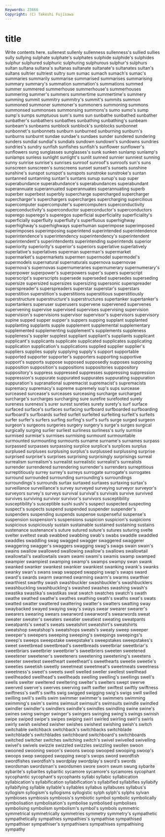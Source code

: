```yaml
---
Keywords: 23666 
Copyright: (C) Takeshi Fujisawa
---
```


# title

Write contents here.
 sullenest sullenly sullenness sullenness's sullied sullies sully
sullying sulphate sulphate's sulphates sulphide sulphide's sulphides sulphur sulphured sulphuric
sulphuring sulphurous sulphur's sulphurs sultan sultana sultana's sultanas sultanate sultanate's
sultanates sultan's sultans sultrier sultriest sultry sum sumac sumach sumach's
sumac's summaries summarily summarise summarised summarises summarising summary summary's summation
summation's summations summed summer summered summerhouse summerhouse's summerhouses summering summer's
summers summertime summertime's summery summing summit summitry summitry's summit's summits
summon summoned summoner summoner's summoners summoning summons summonsed summonses summonsing
summons's sumo sumo's sump sump's sumps sumptuous sum's sums sun
sunbathe sunbathed sunbather sunbather's sunbathers sunbathes sunbathing sunbathing's sunbeam sunbeam's
sunbeams sunblock sunblock's sunblocks sunbonnet sunbonnet's sunbonnets sunburn sunburned sunburning
sunburn's sunburns sunburnt sundae sundae's sundaes sunder sundered sundering sunders
sundial sundial's sundials sundown sundown's sundowns sundries sundries's sundry sunfish
sunfishes sunfish's sunflower sunflower's sunflowers sung sunglasses sunglasses's sunk sunken
sunlamp sunlamp's sunlamps sunless sunlight sunlight's sunlit sunned sunnier sunniest
sunning sunny sunrise sunrise's sunrises sunroof sunroof's sunroofs sun's suns
sunscreen sunscreen's sunscreens sunset sunset's sunsets sunshine sunshine's sunspot sunspot's
sunspots sunstroke sunstroke's suntan suntanned suntanning suntan's suntans sunup sunup's
sup super superabundance superabundance's superabundances superabundant superannuate superannuated superannuates superannuating
superb superber superbest superbly supercharge supercharged supercharger supercharger's superchargers supercharges
supercharging supercilious supercomputer supercomputer's supercomputers superconductivity superconductivity's superconductor superconductor's superconductors
superego superego's superegos superficial superficiality superficiality's superficially superfluity superfluity's superfluous
superhighway superhighway's superhighways superhuman superimpose superimposed superimposes superimposing superintend superintended
superintendence superintendence's superintendency superintendency's superintendent superintendent's superintendents superintending superintends superior
superiority superiority's superior's superiors superlative superlatively superlative's superlatives superman superman's
supermarket supermarket's supermarkets supermen supermodel supermodel's supermodels supernatural supernaturals supernova
supernovae supernova's supernovas supernumeraries supernumerary supernumerary's superpower superpower's superpowers super's
supers superscript superscript's superscripts supersede superseded supersedes superseding supersize supersized
supersizes supersizing supersonic superspreader superspreader's superspreaders superstar superstar's superstars superstition
superstition's superstitions superstitious superstitiously superstructure superstructure's superstructures supertanker supertanker's supertankers
superuser superusers supervene supervened supervenes supervening supervise supervised supervises supervising
supervision supervision's supervisions supervisor supervisor's supervisors supervisory supine supped supper
supper's suppers supping supplant supplanted supplanting supplants supple supplement supplemental
supplementary supplemented supplementing supplement's supplements suppleness suppleness's suppler supplest suppliant
suppliant's suppliants supplicant supplicant's supplicants supplicate supplicated supplicates supplicating supplication
supplication's supplications supplied supplier supplier's suppliers supplies supply supplying supply's
support supportable supported supporter supporter's supporters supporting supportive support's supports
suppose supposed supposedly supposes supposing supposition supposition's suppositions suppositories suppository
suppository's suppress suppressed suppresses suppressing suppression suppression's suppurate suppurated suppurates
suppurating suppuration suppuration's supranational supremacist supremacist's supremacists supremacy supremacy's supreme
supremely sup's sups surcease surceased surcease's surceases surceasing surcharge surcharged
surcharge's surcharges surcharging sure surefire surefooted surely sureness sureness's surer
surest sureties surety surety's surf surface surfaced surface's surfaces surfacing
surfboard surfboarded surfboarding surfboard's surfboards surfed surfeit surfeited surfeiting surfeit's
surfeits surfer surfer's surfers surfing surfing's surf's surfs surge surged
surgeon surgeon's surgeons surgeries surgery surgery's surge's surges surgical surgically
surging surlier surliest surliness surliness's surly surmise surmised surmise's surmises
surmising surmount surmountable surmounted surmounting surmounts surname surname's surnames surpass
surpassed surpasses surpassing surplice surplice's surplices surplus surplused surpluses surplusing
surplus's surplussed surplussing surprise surprised surprise's surprises surprising surprisingly surprisings
surreal surrealism surrealism's surrealist surrealistic surrealist's surrealists surrender surrendered surrendering
surrender's surrenders surreptitious surreptitiously surrey surrey's surreys surrogate surrogate's surrogates
surround surrounded surrounding surrounding's surroundings surroundings's surrounds surtax surtaxed surtaxes
surtaxing surtax's surveillance surveillance's survey surveyed surveying surveyor surveyor's surveyors
survey's surveys survival survival's survivals survive survived survives surviving survivor
survivor's survivors susceptibility susceptibility's susceptible sushi sushi's suspect suspected suspecting
suspect's suspects suspend suspended suspender suspender's suspenders suspending suspends suspense
suspenseful suspense's suspension suspension's suspensions suspicion suspicion's suspicions suspicious suspiciously
sustain sustainable sustained sustaining sustains sustenance sustenance's suture sutured suture's
sutures suturing svelte svelter sveltest swab swabbed swabbing swab's swabs
swaddle swaddled swaddles swaddling swag swagged swagger swaggered swaggerer swaggering
swagger's swaggers swagging swag's swags swain swain's swains swallow swallowed
swallowing swallow's swallows swallowtail swallowtail's swallowtails swam swami swami's swamis
swamp swamped swampier swampiest swamping swamp's swamps swampy swan swank
swanked swanker swankest swankier swankiest swanking swank's swanks swanky swan's
swans swap swapped swapping swap's swaps sward sward's swards swarm
swarmed swarming swarm's swarms swarthier swarthiest swarthy swash swashbuckler swashbuckler's
swashbucklers swashbuckling swashbuckling's swashed swashes swashing swash's swastika swastika's swastikas
swat swatch swatches swatch's swath swathe swathed swathe's swathes swathing
swath's swaths swat's swats swatted swatter swattered swattering swatter's swatters
swatting sway swaybacked swayed swaying sway's sways swear swearer swearer's
swearers swearing swears swearword swearword's swearwords sweat sweater sweater's sweaters
sweatier sweatiest sweating sweatpants sweatpants's sweat's sweats sweatshirt sweatshirt's sweatshirts
sweatshop sweatshop's sweatshops sweats's sweaty sweep sweeper sweeper's sweepers sweeping
sweeping's sweepings sweepings's sweep's sweeps sweepstake sweepstake's sweepstakes sweepstakes's sweet
sweetbread sweetbread's sweetbreads sweetbriar sweetbriar's sweetbriars sweetbrier sweetbrier's sweetbriers sweeten
sweetened sweetener sweetener's sweeteners sweetening sweetening's sweetens sweeter sweetest sweetheart
sweetheart's sweethearts sweetie sweetie's sweeties sweetish sweetly sweetmeat sweetmeat's sweetmeats
sweetness sweetness's sweet's sweets swell swelled sweller swellest swellhead swellheaded
swellhead's swellheads swelling swelling's swellings swell's swells swelter sweltered sweltering
swelter's swelters swept swerve swerved swerve's swerves swerving swift swifter
swiftest swiftly swiftness swiftness's swift's swifts swig swigged swigging swig's
swigs swill swilled swilling swill's swills swim swimmer swimmer's swimmers
swimming swimming's swim's swims swimsuit swimsuit's swimsuits swindle swindled swindler
swindler's swindlers swindle's swindles swindling swine swine's swines swing swinger
swinger's swingers swinging swing's swings swinish swipe swiped swipe's swipes
swiping swirl swirled swirling swirl's swirls swirly swish swished swisher
swishes swishest swishing swish's switch switchable switchback switchback's switchbacks switchblade
switchblade's switchblades switchboard switchboard's switchboards switched switcher switches switching switch's
swivel swivelled swivelling swivel's swivels swizzle swizzled swizzles swizzling swollen
swoon swooned swooning swoon's swoons swoop swooped swooping swoop's swoops
swop swopped swopping swop's swops sword swordfish swordfishes swordfish's swordplay
swordplay's sword's swords swordsman swordsman's swordsmen swore sworn swum swung
sybarite sybarite's sybarites sybaritic sycamore sycamore's sycamores sycophant sycophantic sycophant's
sycophants syllabi syllabic syllabication syllabication's syllabification syllabification's syllabified syllabifies syllabify
syllabifying syllable syllable's syllables syllabus syllabuses syllabus's syllogism syllogism's syllogisms
syllogistic sylph sylph's sylphs sylvan symbioses symbiosis symbiosis's symbiotic symbol
symbolic symbolically symbolisation symbolisation's symbolise symbolised symbolises symbolising symbolism symbolism's
symbol's symbols symmetric symmetrical symmetrically symmetries symmetry symmetry's sympathetic sympathetically
sympathies sympathies's sympathise sympathised sympathiser sympathiser's sympathisers sympathises sympathising sympathy
